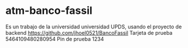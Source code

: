# atm-banco-fassil
Es un trabajo de la universidad universidad UPDS, usando el proyecto de backend https://github.com/jhoel0521/BancoFassil
Tarjeta de prueba 5464109480280954
Pin de prueba 1234